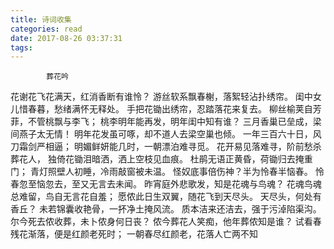 ```yaml
---
title: 诗词收集
categories: read
date: 2017-08-26 03:37:31
tags:
---
```


            葬花吟

花谢花飞花满天，红消香断有谁怜？
游丝软系飘春榭，落絮轻沾扑绣帘。
闺中女儿惜春暮，愁绪满怀无释处。
手把花锄出绣帘，忍踏落花来复去。
柳丝榆荚自芳菲，不管桃飘与李飞；
桃李明年能再发，明年闺中知有谁？
三月香巢已垒成，梁间燕子太无情！
明年花发虽可啄，却不道人去梁空巢也倾。
一年三百六十日，风刀霜剑严相逼；
明媚鲜妍能几时，一朝漂泊难寻觅。
花开易见落难寻，阶前愁杀葬花人，
独倚花锄泪暗洒，洒上空枝见血痕。
杜鹃无语正黄昏，荷锄归去掩重门；
青灯照壁人初睡，冷雨敲窗被未温。
怪奴底事倍伤神？半为怜春半恼春。
怜春忽至恼忽去，至又无言去未闻。
昨宵庭外悲歌发，知是花魂与鸟魂？
花魂鸟魂总难留，鸟自无言花自羞；
愿侬此日生双翼，随花飞到天尽头。
天尽头，何处有香丘？
未若锦囊收艳骨，一抔净土掩风流。
质本洁来还洁去，强于污淖陷渠沟。
尔今死去侬收葬，未卜侬身何日丧？
侬今葬花人笑痴，他年葬侬知是谁？
试看春残花渐落，便是红颜老死时；
一朝春尽红颜老，花落人亡两不知
